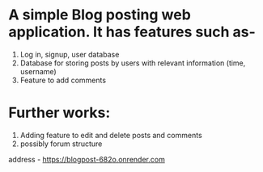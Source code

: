 # A simple Blog posting web application. It has features such as-

1. Log in, signup, user database
2. Database for storing posts by users with relevant information (time, username)
3. Feature to add comments

# Further works:
1. Adding feature to edit and delete posts and comments
2.  possibly forum structure 

address - https://blogpost-682o.onrender.com
